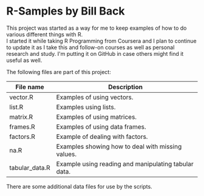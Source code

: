 # R-Samples by Bill Back

This project was started as a way for me to keep examples of how to do various different things with R.  
I started it while taking R Programming from Coursera and I plan to continue to update it as I take this
and follow-on courses as well as personal research and study.  I'm putting it on GitHub in case others
might find it useful as well.

The following files are part of this project:

| File name      | Description                                          |
| -------------- | ---------------------------------------------------- |
| vector.R       | Examples of using vectors.                           |
| list.R         | Examples using lists.                                |
| matrix.R       | Examples of using matrices.                          |
| frames.R       | Examples of using data frames.                       |
| factors.R      | Example of dealing with factors.                     |
| na.R           | Examples showing how to deal with missing values.    |
| tabular_data.R | Example using reading and manipulating tabular data. |

There are some additional data files for use by the scripts.
